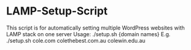 # LAMP-Setup-Script

This script is for automatically setting multiple WordPress websites with LAMP stack on one server
Usage: ./setup.sh {domain names} 
E.g. ./setup.sh cole.com colethebest.com.au colewin.edu.au
